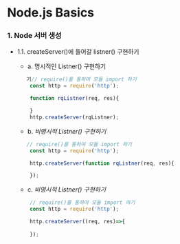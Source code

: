 # Node.js Basics

### 1. Node 서버 생성

- 1.1. createServer()에 들어갈 listner() 구현하기

    - a. 명시적인 Listner() 구현하기
    ```javascript
       기// require()를 통하여 모듈 import 하기
        const http = require('http');

        function rqListner(req, res){

        }
        http.createServer(rqListner);

    ```
    - b. *비명시적 Listner() 구현하기*   
    ```javascript
       // require()를 통하여 모듈 import 하기
        const http = require('http');

        http.createServer(function rqListner(req, res){

        });
    ```
          
    - c. *비명시적 Listner() 구현하기*
    ```javascript
        // require()를 통하여 모듈 import 하기
        const http = require('http');

        http.createServer((req, res)=>{
            
        });
    ```  


